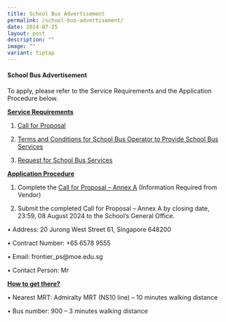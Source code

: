 ```yaml
---
title: School Bus Advertisement
permalink: /school-bus-advertisement/
date: 2024-07-25
layout: post
description: ""
image: ""
variant: tiptap
---
```

<h4>School Bus Advertisement</h4>
<p>To apply, please refer to the Service Requirements and the Application
Procedure below.</p>
<p></p>
<p><strong><u>Service Requirements</u></strong>
</p>
<ol data-tight="true" class="tight">
<li>
<p><a href="/files/1__Call_for_Proposals__For_Single_Bus_Service_.pdf" rel="noopener noreferrer nofollow" target="_blank">Call for Proposal</a>
</p>
</li>
<li>
<p><a href="/files/3__T_C_for_School_Bus_Operator_to_Provide_School_Bus_Services__For_Single_Bus_Service_.pdf" rel="noopener noreferrer nofollow" target="_blank">Terms and Conditions for School Bus Operator to Provide School Bus Services</a>
</p>
</li>
<li>
<p><a href="/files/4__Request_for_School_Bus_Service_and_T_C_Governing_the_Requests_for_Services___For_Single_Bus_Service_.pdf" rel="noopener noreferrer nofollow" target="_blank">Request for School Bus Services</a>
</p>
<p></p>
</li>
</ol>
<p><strong><u>Application Procedure</u></strong>
</p>
<ol data-tight="true" class="tight">
<li>
<p>Complete the <a href="/files/2__Call_for_Proposal___Annex_A.pdf" rel="noopener noreferrer nofollow" target="_blank">Call for Proposal – Annex A</a> (Information
Required from Vendor)</p>
</li>
<li>
<p>Submit the completed Call for Proposal – Annex A by closing date, 23:59,
08 August 2024 to the School’s General Office.</p>
<p></p>
</li>
</ol>
<p>• Address: 20 Jurong West Street 61, Singapore 648200</p>
<p>• Contract Number: +65 6578 9555</p>
<p>• Email: frontier_ps@moe.edu.sg</p>
<p>• Contact Person: Mr</p>
<p></p>
<p><strong><u>How to get there?</u></strong>
</p>
<p>• Nearest MRT: Admiralty MRT (NS10 line) – 10 minutes walking distance</p>
<p>• Bus number: 900 – 3 minutes walking distance</p>
<p></p>
<p></p>
<p></p>
<p></p>
<p></p>
<p></p>